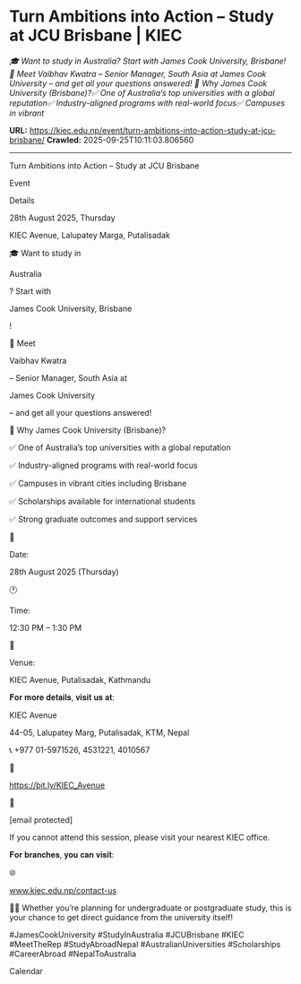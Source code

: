 # Turn Ambitions into Action – Study at JCU Brisbane | KIEC

*🎓 Want to study in Australia? Start with James Cook University, Brisbane! 📌 Meet Vaibhav Kwatra – Senior Manager, South Asia at James Cook University – and get all your questions answered! 💼 Why James Cook University (Brisbane)?✅ One of Australia’s top universities with a global reputation✅ Industry-aligned programs with real-world focus✅ Campuses in vibrant*

**URL:** https://kiec.edu.np/event/turn-ambitions-into-action-study-at-jcu-brisbane/
**Crawled:** 2025-09-25T10:11:03.806560

---

Turn Ambitions into Action – Study at JCU Brisbane

Event

Details

28th August 2025, Thursday

KIEC Avenue, Lalupatey Marga, Putalisadak

🎓 Want to study in

Australia

? Start with

James Cook University, Brisbane

!

📌 Meet

Vaibhav Kwatra

– Senior Manager, South Asia at

James Cook University

– and get all your questions answered!

💼 Why James Cook University (Brisbane)?

✅ One of Australia’s top universities with a global reputation

✅ Industry-aligned programs with real-world focus

✅ Campuses in vibrant cities including Brisbane

✅ Scholarships available for international students

✅ Strong graduate outcomes and support services

📅

Date:

28th August 2025 (Thursday)

🕐

Time:

12:30 PM – 1:30 PM

📍

Venue:

KIEC Avenue, Putalisadak, Kathmandu

𝐅𝐨𝐫 𝐦𝐨𝐫𝐞 𝐝𝐞𝐭𝐚𝐢𝐥𝐬, 𝐯𝐢𝐬𝐢𝐭 𝐮𝐬 𝐚𝐭:

KIEC Avenue

44-05, Lalupatey Marg, Putalisadak, KTM, Nepal

📞 +977 01-5971526, 4531221, 4010567

📍

https://bit.ly/KIEC_Avenue

📩

[email protected]

If you cannot attend this session, please visit your nearest KIEC office.

𝐅𝐨𝐫 𝐛𝐫𝐚𝐧𝐜𝐡𝐞𝐬, 𝐲𝐨𝐮 𝐜𝐚𝐧 𝐯𝐢𝐬𝐢𝐭:

🌐

www.kiec.edu.np/contact-us

👨‍🎓 Whether you’re planning for undergraduate or postgraduate study, this is your chance to get direct guidance from the university itself!

#JamesCookUniversity #StudyInAustralia #JCUBrisbane #KIEC #MeetTheRep #StudyAbroadNepal #AustralianUniversities #Scholarships #CareerAbroad #NepalToAustralia

Calendar